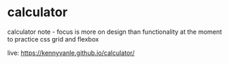 # calculator
calculator
note - focus is more on design than functionality at the moment to practice css grid and flexbox


live: https://kennyvanle.github.io/calculator/
